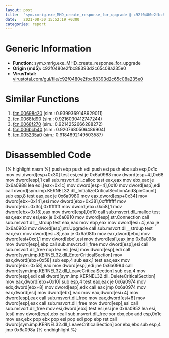 ```yaml
---
layout: post
title:  "sym.xmrig.exe_MHD_create_response_for_upgrade @ c92f0480e2fbc88393d2c65c08a235e0"
date:   2021-08-30 15:52:19 +0300
categories: report
---
```


# Generic Information
- **Function:** sym.xmrig.exe\_MHD\_create\_response\_for\_upgrade
- **Origin (md5):** c92f0480e2fbc88393d2c65c08a235e0
- **VirusTotal:** [virustotal.com/gui/file/c92f0480e2fbc88393d2c65c08a235e0][virustotal_ref]



# Similar Functions

1. [fcn.00698c20][similar_1_ref] (sim.: 0.9399369148929011)
2. [fcn.0068fd90][similar_2_ref] (sim.: 0.9216030412747244)
3. [fcn.0068f270][similar_3_ref] (sim.: 0.9214252666288272)
4. [fcn.006bcb40][similar_4_ref] (sim.: 0.9207680506486904)
5. [fcn.005235a0][similar_5_ref] (sim.: 0.9184892149503587)


# Disassembled Code

{% highlight nasm %}
push ebp
push edi
push esi
push ebx
sub esp,0x1c
mov esi,dword[esp+0x30]
test esi,esi
je 0x6a0988
mov dword[esp+4],0x68
mov dword[esp],1
call sub.msvcrt.dll_calloc
test eax,eax
mov ebx,eax
je 0x6a0988
lea edi,[eax+0x1c]
mov dword[esp+4],0x10
mov dword[esp],edi
call dword[sym.imp.KERNEL32.dll_InitializeCriticalSectionAndSpinCount]
sub esp,8
test eax,eax
je 0x6a0980
mov eax,dword[esp+0x34]
mov dword[ebx+0x14],esi
mov dword[ebx+0x38],0xffffffff
mov dword[ebx+0x3c],0xffffffff
mov dword[ebx+0x58],1
mov dword[ebx+0x18],eax
mov dword[esp],0x10
call sub.msvcrt.dll_malloc
test eax,eax
mov esi,eax
je 0x6a0910
mov dword[esp],str.Connection
call sub.msvcrt.dll__strdup
test eax,eax
mov ebp,eax
mov dword[esi+4],eax
je 0x6a0903
mov dword[esp],str.Upgrade
call sub.msvcrt.dll__strdup
test eax,eax
mov dword[esi+8],eax
je 0x6a08fb
mov eax,dword[ebx]
mov dword[esi+0xc],1
mov dword[ebx],esi
mov dword[esi],eax
jmp 0x6a098a
mov dword[esp],ebp
call sub.msvcrt.dll_free
mov dword[esp],esi
call sub.msvcrt.dll_free
nop 
lea esi,[esi]
mov dword[esp],edi
call dword[sym.imp.KERNEL32.dll_EnterCriticalSection]
mov eax,dword[ebx+0x58]
sub esp,4
sub eax,1
test eax,eax
mov dword[ebx+0x58],eax
mov dword[esp],edi
jne 0x6a0994
call dword[sym.imp.KERNEL32.dll_LeaveCriticalSection]
sub esp,4
mov dword[esp],edi
call dword[sym.imp.KERNEL32.dll_DeleteCriticalSection]
mov eax,dword[ebx+0x10]
sub esp,4
test eax,eax
je 0x6a0974
mov edx,dword[ebx+8]
mov dword[esp],edx
call eax
jmp 0x6a0974
mov eax,dword[esi]
mov dword[ebx],eax
mov eax,dword[esi+4]
mov dword[esp],eax
call sub.msvcrt.dll_free
mov eax,dword[esi+8]
mov dword[esp],eax
call sub.msvcrt.dll_free
mov dword[esp],esi
call sub.msvcrt.dll_free
mov esi,dword[ebx]
test esi,esi
jne 0x6a0952
lea esi,[esi]
mov dword[esp],ebx
call sub.msvcrt.dll_free
xor ebx,ebx
add esp,0x1c
mov eax,ebx
pop ebx
pop esi
pop edi
pop ebp
ret 
call dword[sym.imp.KERNEL32.dll_LeaveCriticalSection]
xor ebx,ebx
sub esp,4
jmp 0x6a098a
{% endhighlight %}


[similar_1_ref]: /report/fcn.00698c20@c92f0480e2fbc88393d2c65c08a235e0
[similar_2_ref]: /report/fcn.0068fd90@c92f0480e2fbc88393d2c65c08a235e0
[similar_3_ref]: /report/fcn.0068f270@c92f0480e2fbc88393d2c65c08a235e0
[similar_4_ref]: /report/fcn.006bcb40@c92f0480e2fbc88393d2c65c08a235e0
[similar_5_ref]: /report/fcn.005235a0@c92f0480e2fbc88393d2c65c08a235e0
[virustotal_ref]: https://www.virustotal.com/gui/file/c92f0480e2fbc88393d2c65c08a235e0